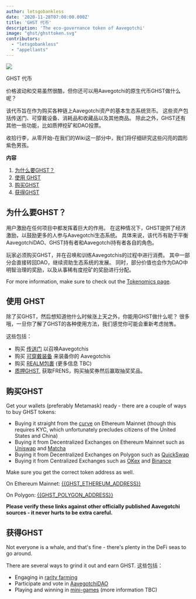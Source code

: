 ```yaml
---
author: letsgobankless
date: '2020-11-28T07:00:00.000Z'
title: 'GHST 代币'
description: 'The eco-governance token of Aavegotchi'
image: "ghst/ghsttoken.svg"
contributors:
  - "letsgobankless"
  - "appellants"
---
```


<div class="headerImageContainer">
<img class="headerImage" src="/ghst/ghst.gif">
<p class="headerImageText">GHST 代币</p>
</div>

价格波动和交易虽然很酷，但你还可以用Aavegotchi的原生代币GHST做什么呢？

该代币旨在作为购买各种链上Aavegotchi资产的基本生态系统货币。 这些资产包括传送门、可穿戴设备、消耗品和收藏品以及其他商品。 除此之外，GHST还有其他一些功能，比如质押挖矿和DAO投票。

收拾行李，从零开始-在我们的Wiki这一部分中，我们将仔细研究这些闪亮的圆形紫色男孩。

<div class="contentsBox">

**内容**

<ol>
<li><a href=#why-ghst>为什么要GHST？</a></li>
<li><a href=#using-ghst>使用 GHST</a></li>
<li><a href=#buying-ghst>购买GHST</a></li>
<li><a href=#earning-ghst>获得GHST</a></li>
</ol>

</div>

## 为什么要GHST？
用户激励在任何项目中都发挥着巨大的作用。 在这种情况下，GHST提供了经济激励，以鼓励更多的人参与Aavegotchi生态系统。 具体来说，该代币有助于平衡AavegotchiDAO、GHST持有者和Aavegotchi持有者各自的角色。

玩家必须购买GHST，并在召唤和训练Aavegotchis的过程中进行消费。 其中一部分会直接转回DAO，继续资助生态系统的发展。 同时，部分价值也会作为DAO中明智治理的奖励，以及从事稀有度挖矿的奖励进行分配。

For more information, make sure to check out the [Tokenomics page](/tokenomics).

## 使用 GHST
除了买GHST，然后想知道他什么时候涨上天之外，你能用GHST做什么呢？ 很多哦，一旦你了解了GHST的各种使用方法，我们感觉你可能会重新考虑抛售。

这些包括：

* 购买 [传送门](/portals) 以召唤Aavegotchis
* 购买 [可穿戴装备](/wearables) 来装备你的 Aavegotchis
* 购买 [REALM包裹](/metaverse) (更多信息 TBC)
* [质押GHST](/staking), 获取FRENS，购买抽奖券然后赢取抽奖奖品。

## 购买GHST
Get your wallets (preferably Metamask) ready - there are a couple of ways to buy GHST tokens:

* Buying it straight from the [curve](/curve) on Ethereum Mainnet (though this requires KYC, which unfortunately precludes citizens of the United States and China)
* Buying it from Decentralized Exchanges on Ethereum Mainnet such as [Uniswap](https://app.uniswap.org/#/swap?inputCurrency=ETH&outputCurrency=0x3f382dbd960e3a9bbceae22651e88158d2791550) and [Matcha](https://matcha.xyz/markets/GHST)
* Buying it from Decentralized Exchanges on Polygon such as [QuickSwap](https://quickswap.exchange/#/swap?outputCurrency=0x385eeac5cb85a38a9a07a70c73e0a3271cfb54a7)
* Buying it from Centralized Exchanges such as [OKex](https://www.okex.com/spot/trade/ghst-eth#type=1) and [Binance](https://www.binance.com/en/trade/GHST_ETH?layout=pro)

Make sure you get the correct token address as well.

On Ethereum Mainnet: [{{GHST_ETHEREUM_ADDRESS}}](https://etherscan.io/token/{{GHST_ETHEREUM_ADDRESS}})

On Polygon: [{{GHST_POLYGON_ADDRESS}}](https://explorer-mainnet.maticvigil.com/address/{{GHST_POLYGON_ADDRESS}}/transactions)

**Please verify these links against other officially published Aavegotchi sources - it never hurts to be extra careful.**

## 获得GHST
Not everyone is a whale, and that's fine - there's plenty in the DeFi seas to go around.

There are several ways to grind it out and earn GHST. 这些包括：

* Engaging in [rarity farming](/rarity-farming)
* Participate and vote in [AavegotchiDAO](/dao)
* Playing and winning in [mini-games](/minigames) (more information TBC)




